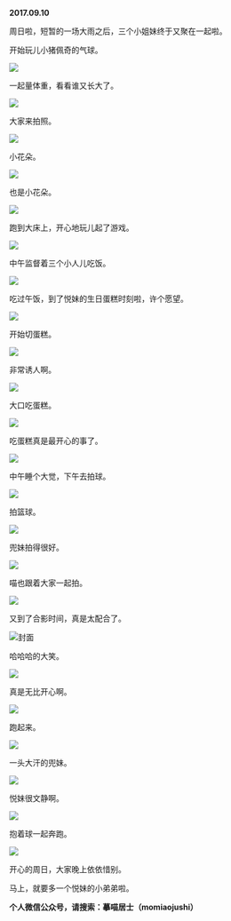 
          
**2017.09.10**

周日啦，短暂的一场大雨之后，三个小姐妹终于又聚在一起啦。

开始玩儿小猪佩奇的气球。


![](http://wx3.sinaimg.cn/large/627d9660ly1fjeryeebegj20yg0mzgp6.jpg)


一起量体重，看看谁又长大了。


![](http://wx3.sinaimg.cn/large/627d9660ly1fjerygdu71j20yg0mz42j.jpg)


大家来拍照。


![](http://wx3.sinaimg.cn/large/627d9660ly1fjeryakaqpj20yg0mztbx.jpg)


小花朵。


![](http://wx3.sinaimg.cn/large/627d9660ly1fjeryfdwxdj20yg0mz41s.jpg)


也是小花朵。


![](http://wx3.sinaimg.cn/large/627d9660ly1fjeryb5x9vj20yg0mz0vk.jpg)


跑到大床上，开心地玩儿起了游戏。


![](http://wx3.sinaimg.cn/large/627d9660ly1fjeryd9fbrj20yg0mzn1w.jpg)


中午监督着三个小人儿吃饭。


![](http://wx3.sinaimg.cn/large/627d9660ly1fjerychyfvj20yg0mzwj1.jpg)


吃过午饭，到了悦妹的生日蛋糕时刻啦，许个愿望。


![](http://wx3.sinaimg.cn/large/627d9660ly1fjerybroctj20yg0mzjtv.jpg)


开始切蛋糕。


![](http://wx3.sinaimg.cn/large/627d9660ly1fjeryd2g4tj20yg0mzjwf.jpg)


非常诱人啊。


![](http://wx3.sinaimg.cn/large/627d9660ly1fjerydrzo4j20yg0mzgoz.jpg)


大口吃蛋糕。


![](http://wx3.sinaimg.cn/large/627d9660ly1fjerygplwjj20yg0mzdik.jpg)


吃蛋糕真是最开心的事了。


![](http://wx3.sinaimg.cn/large/627d9660ly1fjerycaz7bj20yg0mz0wm.jpg)


中午睡个大觉，下午去拍球。


![](http://wx3.sinaimg.cn/large/627d9660ly1fjeryas597j20yg0mzq8t.jpg)


拍篮球。


![](http://wx3.sinaimg.cn/large/627d9660ly1fjerycvth3j20yg0mz0x5.jpg)


兜妹拍得很好。


![](http://wx3.sinaimg.cn/large/627d9660ly1fjeryhb4dkj20yg0mz44n.jpg)


喵也跟着大家一起拍。


![](http://wx3.sinaimg.cn/large/627d9660ly1fjeryezp4rj20yg0mzaeq.jpg)


又到了合影时间，真是太配合了。


![](http://wx3.sinaimg.cn/large/627d9660ly1fjeryfkcclj20yg0mzjvo.jpg)封面


哈哈哈的大笑。


![](http://wx3.sinaimg.cn/large/627d9660ly1fjerygwuvfj20yg0mzae9.jpg)


真是无比开心啊。


![](http://wx3.sinaimg.cn/large/627d9660ly1fjeryfr6gaj20yg0mzdk2.jpg)


跑起来。


![](http://wx3.sinaimg.cn/large/627d9660ly1fjerybcsh9j20yg0mzjup.jpg)


一头大汗的兜妹。


![](http://wx3.sinaimg.cn/large/627d9660ly1fjeryfxdbzj20yg0mzjun.jpg)


悦妹很文静啊。


![](http://wx3.sinaimg.cn/large/627d9660ly1fjeryesprjj20yg0mz415.jpg)


抱着球一起奔跑。


![](http://wx3.sinaimg.cn/large/627d9660ly1fjerybiw1fj20yg0mzdja.jpg)


开心的周日，大家晚上依依惜别。

马上，就要多一个悦妹的小弟弟啦。


**个人微信公众号，请搜索：摹喵居士（momiaojushi）**

        